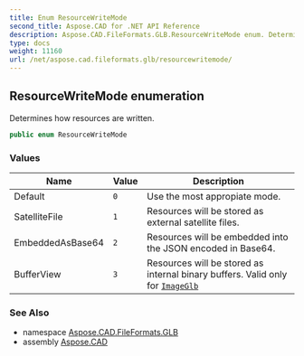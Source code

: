 ```yaml
---
title: Enum ResourceWriteMode
second_title: Aspose.CAD for .NET API Reference
description: Aspose.CAD.FileFormats.GLB.ResourceWriteMode enum. Determines how resources are written
type: docs
weight: 11160
url: /net/aspose.cad.fileformats.glb/resourcewritemode/
---
```

## ResourceWriteMode enumeration

Determines how resources are written.

```csharp
public enum ResourceWriteMode
```

### Values

| Name | Value | Description |
| --- | --- | --- |
| Default | `0` | Use the most appropiate mode. |
| SatelliteFile | `1` | Resources will be stored as external satellite files. |
| EmbeddedAsBase64 | `2` | Resources will be embedded into the JSON encoded in Base64. |
| BufferView | `3` | Resources will be stored as internal binary buffers. Valid only for [`ImageGlb`](../imageglb/) |

### See Also

* namespace [Aspose.CAD.FileFormats.GLB](../../aspose.cad.fileformats.glb/)
* assembly [Aspose.CAD](../../)


